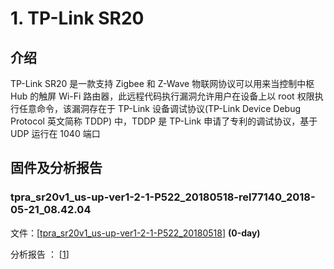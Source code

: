 # 1. TP-Link SR20
## 介绍 
TP-Link SR20 是一款支持 Zigbee 和 Z-Wave 物联网协议可以用来当控制中枢 Hub 的触屏 Wi-Fi 路由器，此远程代码执行漏洞允许用户在设备上以 root 权限执行任意命令，该漏洞存在于 TP-Link 设备调试协议(TP-Link Device Debug Protocol 英文简称 TDDP) 中，TDDP 是 TP-Link 申请了专利的调试协议，基于 UDP 运行在 1040 端口

## 固件及分析报告
### tpra\_sr20v1\_us-up-ver1-2-1-P522\_20180518-rel77140\_2018-05-21\_08.42.04

文件：\[[tpra\_sr20v1\_us-up-ver1-2-1-P522\_20180518](./tpra_sr20v1_us-up-ver1-2-1-P522_20180518-rel77140_2018-05-21_08.42.04.bin)\]  **(0-day)**

分析报告 ： \[[1](https://paper.seebug.org/879/)] 

